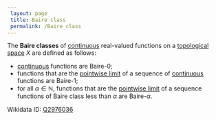 ```yaml
---
 layout: page
 title: Baire class
 permalink: /Baire_class
---
```

The **Baire classes** of [continuous](https://defsmath.github.io/DefsMath/continuous) real-valued functions on a [topological space](https://defsmath.github.io/DefsMath/topological_space) $X$ are defined as follows:
- [continuous](https://defsmath.github.io/DefsMath/continuous) functions are Baire-0;
- functions that are the [pointwise limit](https://defsmath.github.io/DefsMath/pointwise_convergence) of a sequence of [continuous](https://defsmath.github.io/DefsMath/continuous) functions are Baire-1;
- for all $\alpha \in \mathbb N$, functions that are the [pointwise limit](https://defsmath.github.io/DefsMath/######################pointwise_limit) of a sequence functions of Baire class less than $\alpha$ are Baire-$\alpha$.


Wikidata ID: [Q2976036](https://www.wikidata.org/wiki/Q2976036)